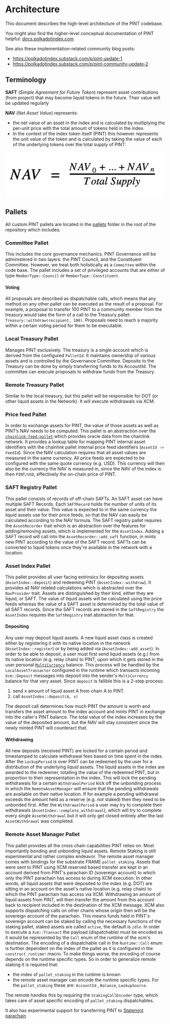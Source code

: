 # Architecture

This document describes the high-level architecture of the PINT codebase.

You might also find the higher-level conceptual documentation of PINT
helpful: [docs.polkadotindex.com](https://docs.polkadotindex.com/)

See also these implementation-related community blog posts:

* https://polkadotindex.substack.com/p/pint-update-1
* https://polkadotindex.substack.com/p/pint-community-update-2

## Terminology

__SAFT__ (_Simple Agreement for Future Token_) represent asset contributions (from project) that may become liquid
tokens in the future. Their value will be updated regularly

__NAV__ (_Net Asset Value_) represents:

* the net value of an asset in the index and is calculated by multiplying the per-unit price with the total amount of
  tokens held in the index.
* In the context of the index token itself (PINT) this however represents the unit value of the token and is calculated
  by taking the value of each of the underlying tokens over the total supply of PINT:

<div style="text-align:center"><img src="./imgs/nav-formula.png"  alt="NAV formula"/></div>

## Pallets

All custom PINT pallets are located in the [pallets](../pallets) folder in the root of the repository which includes.

### Committee Pallet

This includes the core governance mechanics. PINT Governance will be administered in two layers: the PINT Council, and
the Constituent Committee. However, we treat both holistically as a `Committee` within the code base. The pallet
includes a set of privileged accounts that are either of type `MemberType::Council` or `MemberType::Constituent`.

#### Voting

All proposals are described as dispatchable calls, which means that any method on any other pallet can be executed as
the result of a proposal. For example, a proposal to transfer 100 PINT to a community member from the treasury would
take the form of a call to the Treasury pallet: `Treasury::withdraw(recipient, 100)`. Proposals need to reach a majority
within a certain voting period for them to be executable.

### Local Treasury Pallet

Manages PINT exclusively. The treasury is a single account which is derived from the configured `PalletId`. It maintains
ownership of various assets and is controlled by the Governance Committee. Deposits to the Treasury can be done by
simply transferring funds to its AccountId. The committee can execute proposals to withdraw funds from the Treasury.

### Remote Treasury Pallet

Similar to the local treasury, but this pallet will be responsible for DOT (or other liquid assets in the Network). It
will execute withdrawals via XCM.

### Price feed Pallet

In order to exchange assets for PINT, the value of those assets as well as PINT’s NAV needs to be computed. This pallet
is an abstraction over the [`chainlink-feed-pallet`](https://github.com/smartcontractkit/chainlink-polkadot) which
provides oracle data from the chainlink network. It provides a lookup table for mapping PINT internal asset identifiers
with the chainlink pallet internal price feed identifiers (`AssetId -> FeedId`). Since the NAV calculation requires that
all asset values are measured in the same currency. All price feeds are expected to be configured with the same quote
currency (e.g. USD). This currency will then also be the currency the NAV is measured in, since the NAV of the index is
then `PINT/USD`, effectively the on-chain price of PINT.

### SAFT Registry Pallet

This pallet consists of records of off-chain SAFTs. An SAFT asset can have multiple SAFT Records. Each `SAFTRecord`
holds the number of units of its asset and their value. This value is expected to in the same currency the liquid assets
use for their price feeds, so that the NAV can easily be calculated according to the NAV formula. The SAFT registry
pallet requires the `AssetRecorder` trait which is an abstraction over the features for adding/removing assets, which is
implemented for the `AssetIndex`. Adding a SAFT record will call into the `AssetRecorder::add_saft` function, in mints
new PINT according to the value of the SAFT record. SAFTs can be converted to liquid tokens once they're available in
the network with a location.

### Asset Index Pallet

This pallet provides all user facing extrinsics for depositing assets (`AssetIndex::deposit`) and redeeming
PINT (`AssetIndex::withdraw`). It provides all NAV related calculations which is abstracted over the `NavProvider`
trait. Assets are distinguished by their kind, either they are liquid, or SAFT. The value of liquid assets will be
calculated using the price feeds whereas the value of a SAFT asset is determined by the total value of all SAFT records.
Since the SAFT records are stored in the `SaftRegistry` the `AssetIndex` requires the `SaftRegistry` trait abstraction
for that.

#### Depositing

Any user may deposit liquid assets. A new liquid asset class is created either by registering it with its native
location in the network  (`AssetIndex::register`) or by being added via  (`AssetIndex::add_asset`). In order to be able
to deposit, a user must first send liquid assets (e.g.) from its native location (e.g. relay chain) to PINT, upon which
it gets stored in the user
personal [`MultiCurrency`](https://github.com/open-web3-stack/open-runtime-module-library/tree/master/currencies)
balance. This process will be handled by the `LocalAssetTransactor` configured in the runtime which transacts
incoming `Xcm::Deposit` messages into deposit into the sender's `MultiCurrency` balance for that very asset.
Since `deposit` is fallible this is a 2-step process:

1. send x amount of liquid asset A from chain A to PINT.
2. call  `AssetIndex::deposit(A, x)`

The deposit call determines how much PINT the amount is worth and transfers the asset amount to the index account and
mints PINT in exchange into the caller's PINT balance. The total value of the index increases by the value of the
deposited amount, but the NAV will stay consistent since the newly minted PINT will counteract that.

#### Withdrawing

All new deposits (received PINT) are locked for a certain period and timestamped to calculate withdrawal fees based on
time spent in the index. After the `LockupPeriod` is over PINT can be redeemed by the user for a distribution of the
underlying _liquid_ assets. The liquid assets in the index are awarded to the redeemer, totalling the value of the
redeemed PINT, but in proportion to their representation in the index. This will lock the pending withdrawals for a
certain `WithdrawalPeriod` kick off the unbonding process in which the `RemoteAssetManager` will ensure that the pending
withdrawals are available on their native location. If for example a pending withdrawal exceeds the amount held as a
reserve (e.g. _not_ staked) then they need to be unbonded first. After the `WithdrawalPeriod` a user may try to complete
their withdrawals (`AssetIndex::complete_withdrawal`), which will try to complete every single `AssetWithdrawal` but it
will only get closed entirely after the last `AssetWithdrawal` was completed.

### Remote Asset Manager Pallet

This pallet provides all the cross chain capabilities PINT relies on. Most importantly bonding and unbonding liquid
assets. Remote Staking is still experimental and rather complex endeavor. The remote asset manager comes with bindings
for the substrate FRAME `pallet_staking`. Assets that were sent to PINT using XCM reserved based transfer are kept in an
account derived from PINT's parachain ID (sovereign account) to which only the PINT parachain has access to during XCM
execution. In other words, all liquid assets that were deposited to the index (e.g. DOT) are sitting in an account on
the asset's native location (e.g. relay chain) to which the PINT parachain has access via XCM. Withdrawing an amount of
liquid assets from PINT, will then transfer the amount from this account back to recipient included in the destination
of the XCM message. XCM also supports dispatching calls on other chains whose origin then will be the sovereign account
of the parachain. This means funds held in PINT's sovereign account can be staked by calling the necessary functions of
the staking pallet, staked assets are called `active`, the default is `idle`. In order to execute a `Xcm::Transact` the
payload (dispatchable) must be encoded as it would be represented by the `Call` enum of the runtime of the xcm's
destination. The encoding of a dispatchable call in the `Runtime::Call` enum is further dependent on the index of the
pallet as it is configured in the `construct_runtime!` macro. To make things worse, the encoding of course depends on
the runtime specific types. So in order to generalize remote staking it is required that:

* the index of `pallet_staking` in the runtime is known
* the remote asset manager can encode the runtime specific types. For the `pallet_staking` these are: `AccountId`
  , `Balance`, `LookupSource`.

The remote handles this by requiring the `StakingCallEncoder` type, which takes care of asset specific encoding
of `pallet_staking` dispatchables.

It also has experimental support for transferring PINT
to [Statemint parachain](https://medium.com/polkadot-network/statemint-generic-assets-chain-proposing-a-common-good-parachain-to-polkadot-governance-d318071b238)
